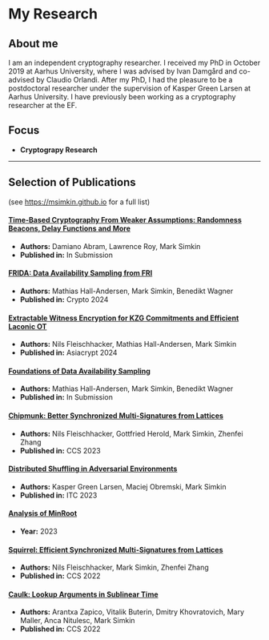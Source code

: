 # My Research

## About me
I am an independent cryptography researcher. 
I received my PhD in October 2019 at Aarhus University, where I was advised by Ivan Damgård and co-advised by Claudio Orlandi. 
After my PhD, I had the pleasure to be a postdoctoral researcher under the supervision of Kasper Green Larsen at Aarhus University. 
I have previously been working as a cryptography researcher at the EF.

## Focus
- **Cryptograpy Research**

---

## Selection of Publications
(see https://msimkin.github.io for a full list)

#### [Time-Based Cryptography From Weaker Assumptions: Randomness Beacons, Delay Functions and More](http://ia.cr/2024/769)
- **Authors:** Damiano Abram, Lawrence Roy, Mark Simkin
- **Published in:** In Submission

#### [FRIDA: Data Availability Sampling from FRI](http://ia.cr/2024/248)
- **Authors:** Mathias Hall-Andersen, Mark Simkin, Benedikt Wagner
- **Published in:** Crypto 2024

#### [Extractable Witness Encryption for KZG Commitments and Efficient Laconic OT](http://ia.cr/2024/264)
- **Authors:** Nils Fleischhacker, Mathias Hall-Andersen, Mark Simkin 
- **Published in:** Asiacrypt 2024

#### [Foundations of Data Availability Sampling](http://ia.cr/2023/1079)
- **Authors:** Mathias Hall-Andersen, Mark Simkin, Benedikt Wagner
- **Published in:** In Submission

#### [Chipmunk: Better Synchronized Multi-Signatures from Lattices](https://eprint.iacr.org/2023/1820)
- **Authors:** Nils Fleischhacker, Gottfried Herold, Mark Simkin, Zhenfei Zhang
- **Published in:** CCS 2023

#### [Distributed Shuffling in Adversarial Environments](https://eprint.iacr.org/2022/560)
- **Authors:** Kasper Green Larsen, Maciej Obremski, Mark Simkin
- **Published in:** ITC 2023

#### [Analysis of MinRoot](https://inria.hal.science/hal-04320126/file/minrootanalysis2023.pdf)
- **Year:** 2023

#### [Squirrel: Efficient Synchronized Multi-Signatures from Lattices](https://eprint.iacr.org/2022/694)
- **Authors:** Nils Fleischhacker, Mark Simkin, Zhenfei Zhang
- **Published in:** CCS 2022

#### [Caulk: Lookup Arguments in Sublinear Time](https://eprint.iacr.org/2022/621)
- **Authors:** Arantxa Zapico, Vitalik Buterin, Dmitry Khovratovich, Mary Maller, Anca Nitulesc, Mark Simkin
- **Published in:** CCS 2022

